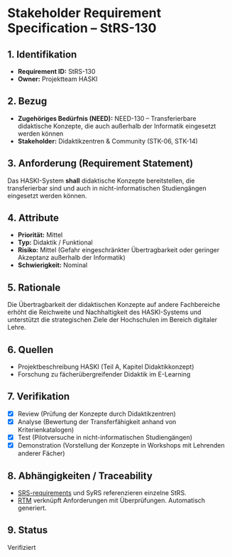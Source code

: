 # Stakeholder Requirement Specification – StRS-130

## 1. Identifikation
- **Requirement ID:** StRS-130
- **Owner:** Projektteam HASKI

## 2. Bezug
- **Zugehöriges Bedürfnis (NEED):** NEED-130 – Transferierbare didaktische Konzepte, die auch außerhalb der Informatik eingesetzt werden können
- **Stakeholder:** Didaktikzentren & Community (STK-06, STK-14)

## 3. Anforderung (Requirement Statement)
Das HASKI-System **shall** didaktische Konzepte bereitstellen, die transferierbar sind und auch in nicht-informatischen Studiengängen eingesetzt werden können.

## 4. Attribute
- **Priorität:** Mittel
- **Typ:** Didaktik / Funktional
- **Risiko:** Mittel (Gefahr eingeschränkter Übertragbarkeit oder geringer Akzeptanz außerhalb der Informatik)
- **Schwierigkeit:** Nominal

## 5. Rationale
Die Übertragbarkeit der didaktischen Konzepte auf andere Fachbereiche erhöht die Reichweite und Nachhaltigkeit des HASKI-Systems und unterstützt die strategischen Ziele der Hochschulen im Bereich digitaler Lehre.

## 6. Quellen
- Projektbeschreibung HASKI (Teil A, Kapitel Didaktikkonzept)
- Forschung zu fächerübergreifender Didaktik im E-Learning

## 7. Verifikation
- [x] Review (Prüfung der Konzepte durch Didaktikzentren)
- [x] Analyse (Bewertung der Transferfähigkeit anhand von Kriterienkatalogen)
- [x] Test (Pilotversuche in nicht-informatischen Studiengängen)
- [x] Demonstration (Vorstellung der Konzepte in Workshops mit Lehrenden anderer Fächer)

## 8. Abhängigkeiten / Traceability
- [SRS-requirements](../../requirements/HASKI-REQ-NNNN.md) und SyRS referenzieren einzelne StRS.
- [RTM](../../rtm/RTM.csv) verknüpft Anforderungen mit Überprüfungen. Automatisch generiert.

## 9. Status
Verifiziert
